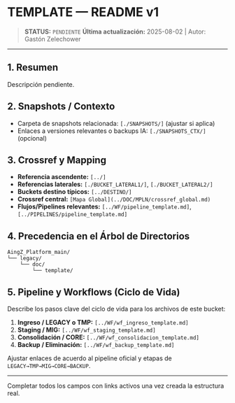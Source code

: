 # TEMPLATE — README v1

> **STATUS:** `PENDIENTE`
> **Última actualización:** 2025-08-02 | Autor: Gastón Zelechower

---

## 1. Resumen
Descripción pendiente.

## 2. Snapshots / Contexto
- Carpeta de snapshots relacionada: `[./SNAPSHOTS/]` (ajustar si aplica)
- Enlaces a versiones relevantes o backups IA: `[./SNAPSHOTS_CTX/]` (opcional)

## 3. Crossref y Mapping
- **Referencia ascendente:** `[../]`
- **Referencias laterales:** `[./BUCKET_LATERAL1/]`, `[./BUCKET_LATERAL2/]`
- **Buckets destino típicos:** `[../DESTINO/]`
- **Crossref central:** `[Mapa Global](../DOC/MPLN/crossref_global.md)`
- **Flujos/Pipelines relevantes:** `[../WF/pipeline_template.md]`, `[../PIPELINES/pipeline_template.md]`

## 4. Precedencia en el Árbol de Directorios
```text
AingZ_Platform_main/
└── legacy/
    └── doc/
        └── template/
```

## 5. Pipeline y Workflows (Ciclo de Vida)
Describe los pasos clave del ciclo de vida para los archivos de este bucket:
1. **Ingreso / LEGACY o TMP:** `[../WF/wf_ingreso_template.md]`
2. **Staging / MIG:** `[../WF/wf_staging_template.md]`
3. **Consolidación / CORE:** `[../WF/wf_consolidacion_template.md]`
4. **Backup / Eliminación:** `[../WF/wf_backup_template.md]`

Ajustar enlaces de acuerdo al pipeline oficial y etapas de `LEGACY→TMP→MIG→CORE→BACKUP`.

---

Completar todos los campos con links activos una vez creada la estructura real.

